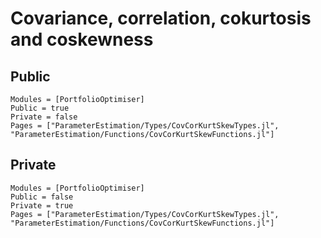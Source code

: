 # Covariance, correlation, cokurtosis and coskewness

## Public

```@autodocs
Modules = [PortfolioOptimiser]
Public = true
Private = false
Pages = ["ParameterEstimation/Types/CovCorKurtSkewTypes.jl",
"ParameterEstimation/Functions/CovCorKurtSkewFunctions.jl"]
```

## Private

```@autodocs
Modules = [PortfolioOptimiser]
Public = false
Private = true
Pages = ["ParameterEstimation/Types/CovCorKurtSkewTypes.jl",
"ParameterEstimation/Functions/CovCorKurtSkewFunctions.jl"]
```
